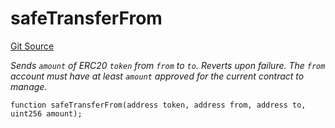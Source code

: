 # safeTransferFrom
[Git Source](https://github.com/zammdefi/ZAMM/blob/01418cf0888a2a8e3cc999c814fa483ce70fd973/src/utils/TransferHelper.sol)

*Sends `amount` of ERC20 `token` from `from` to `to`.
Reverts upon failure.
The `from` account must have at least `amount` approved for
the current contract to manage.*


```solidity
function safeTransferFrom(address token, address from, address to, uint256 amount);
```

